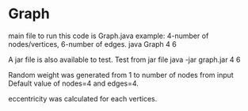 # Graph
main file to run this code is Graph.java
example: 4-number of nodes/vertices, 6-number of edges. 
java Graph 4 6

A jar file is also available to test. Test from jar file
java -jar graph.jar 4 6

 Random weight was generated from 1 to number of nodes from input
 Default value of nodes=4 and edges=4.
 
 eccentricity was calculated for each vertices.
 
  
